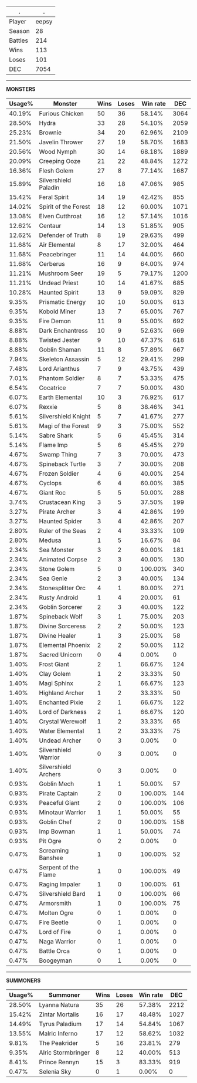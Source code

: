 .|.
|-|-
Player|eepsy
Season|28
Battles|214
Wins|113
Loses|101
DEC|7054

---
**MONSTERS**

Usage%|Monster|Wins|Loses|Win rate|DEC|
-|-|-|-|-|-|
40.19%|Furious Chicken|50|36|58.14%|3064|
28.50%|Hydra|33|28|54.10%|2059|
25.23%|Brownie|34|20|62.96%|2109|
21.50%|Javelin Thrower|27|19|58.70%|1683|
20.56%|Wood Nymph|30|14|68.18%|1889|
20.09%|Creeping Ooze|21|22|48.84%|1272|
16.36%|Flesh Golem|27|8|77.14%|1687|
15.89%|Silvershield Paladin|16|18|47.06%|985|
15.42%|Feral Spirit|14|19|42.42%|855|
14.02%|Spirit of the Forest|18|12|60.00%|1071|
13.08%|Elven Cutthroat|16|12|57.14%|1016|
12.62%|Centaur|14|13|51.85%|905|
12.62%|Defender of Truth|8|19|29.63%|499|
11.68%|Air Elemental|8|17|32.00%|464|
11.68%|Peacebringer|11|14|44.00%|660|
11.68%|Cerberus|16|9|64.00%|974|
11.21%|Mushroom Seer|19|5|79.17%|1200|
11.21%|Undead Priest|10|14|41.67%|685|
10.28%|Haunted Spirit|13|9|59.09%|829|
9.35%|Prismatic Energy|10|10|50.00%|613|
9.35%|Kobold Miner|13|7|65.00%|767|
9.35%|Fire Demon|11|9|55.00%|692|
8.88%|Dark Enchantress|10|9|52.63%|669|
8.88%|Twisted Jester|9|10|47.37%|618|
8.88%|Goblin Shaman|11|8|57.89%|667|
7.94%|Skeleton Assassin|5|12|29.41%|299|
7.48%|Lord Arianthus|7|9|43.75%|439|
7.01%|Phantom Soldier|8|7|53.33%|475|
6.54%|Cocatrice|7|7|50.00%|430|
6.07%|Earth Elemental|10|3|76.92%|617|
6.07%|Rexxie|5|8|38.46%|341|
5.61%|Silvershield Knight|5|7|41.67%|277|
5.61%|Magi of the Forest|9|3|75.00%|552|
5.14%|Sabre Shark|5|6|45.45%|314|
5.14%|Flame Imp|5|6|45.45%|279|
4.67%|Swamp Thing|7|3|70.00%|473|
4.67%|Spineback Turtle|3|7|30.00%|208|
4.67%|Frozen Soldier|4|6|40.00%|254|
4.67%|Cyclops|6|4|60.00%|385|
4.67%|Giant Roc|5|5|50.00%|288|
3.74%|Crustacean King|3|5|37.50%|199|
3.27%|Pirate Archer|3|4|42.86%|199|
3.27%|Haunted Spider|3|4|42.86%|207|
2.80%|Ruler of the Seas|2|4|33.33%|109|
2.80%|Medusa|1|5|16.67%|84|
2.34%|Sea Monster|3|2|60.00%|181|
2.34%|Animated Corpse|2|3|40.00%|130|
2.34%|Stone Golem|5|0|100.00%|340|
2.34%|Sea Genie|2|3|40.00%|134|
2.34%|Stonesplitter Orc|4|1|80.00%|271|
2.34%|Rusty Android|1|4|20.00%|61|
2.34%|Goblin Sorcerer|2|3|40.00%|122|
1.87%|Spineback Wolf|3|1|75.00%|203|
1.87%|Divine Sorceress|2|2|50.00%|123|
1.87%|Divine Healer|1|3|25.00%|58|
1.87%|Elemental Phoenix|2|2|50.00%|112|
1.87%|Sacred Unicorn|0|4|0.00%|0|
1.40%|Frost Giant|2|1|66.67%|124|
1.40%|Clay Golem|1|2|33.33%|50|
1.40%|Magi Sphinx|2|1|66.67%|123|
1.40%|Highland Archer|1|2|33.33%|50|
1.40%|Enchanted Pixie|2|1|66.67%|122|
1.40%|Lord of Darkness|2|1|66.67%|120|
1.40%|Crystal Werewolf|1|2|33.33%|65|
1.40%|Water Elemental|1|2|33.33%|75|
1.40%|Undead Archer|0|3|0.00%|0|
1.40%|Silvershield Warrior|0|3|0.00%|0|
1.40%|Silvershield Archers|0|3|0.00%|0|
0.93%|Goblin Mech|1|1|50.00%|57|
0.93%|Pirate Captain|2|0|100.00%|144|
0.93%|Peaceful Giant|2|0|100.00%|106|
0.93%|Minotaur Warrior|1|1|50.00%|55|
0.93%|Goblin Chef|2|0|100.00%|158|
0.93%|Imp Bowman|1|1|50.00%|74|
0.93%|Pit Ogre|0|2|0.00%|0|
0.47%|Screaming Banshee|1|0|100.00%|52|
0.47%|Serpent of the Flame|1|0|100.00%|49|
0.47%|Raging Impaler|1|0|100.00%|61|
0.47%|Silvershield Bard|1|0|100.00%|66|
0.47%|Armorsmith|1|0|100.00%|75|
0.47%|Molten Ogre|0|1|0.00%|0|
0.47%|Fire Beetle|0|1|0.00%|0|
0.47%|Lord of Fire|0|1|0.00%|0|
0.47%|Naga Warrior|0|1|0.00%|0|
0.47%|Battle Orca|0|1|0.00%|0|
0.47%|Boogeyman|0|1|0.00%|0|

---
**SUMMONERS**

Usage%|Summoner|Wins|Loses|Win rate|DEC|
-|-|-|-|-|-|
28.50%|Lyanna Natura|35|26|57.38%|2212|
15.42%|Zintar Mortalis|16|17|48.48%|1027|
14.49%|Tyrus Paladium|17|14|54.84%|1067|
13.55%|Malric Inferno|17|12|58.62%|1032|
9.81%|The Peakrider|5|16|23.81%|279|
9.35%|Alric Stormbringer|8|12|40.00%|513|
8.41%|Prince Rennyn|15|3|83.33%|919|
0.47%|Selenia Sky|0|1|0.00%|0|
